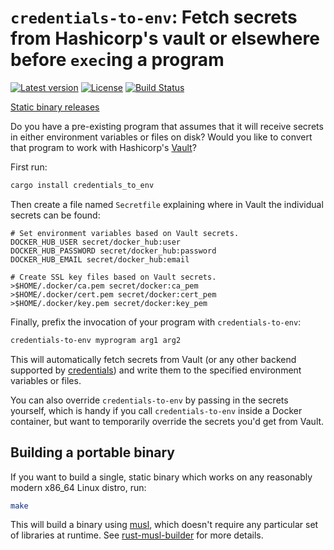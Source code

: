 # `credentials-to-env`: Fetch secrets from Hashicorp's vault or elsewhere before `exec`ing a program

[![Latest version](https://img.shields.io/crates/v/credentials_to_env.svg)](https://crates.io/crates/credentials_to_env) [![License](https://img.shields.io/crates/l/credentials_to_env.svg)](http://www.apache.org/licenses/LICENSE-2.0) [![Build Status](https://travis-ci.org/faradayio/credentials_to_env.svg?branch=master)](https://travis-ci.org/faradayio/credentials_to_env)

[Static binary releases](https://github.com/faradayio/credentials_to_env/releases)

Do you have a pre-existing program that assumes that it will receive
secrets in either environment variables or files on disk?  Would you like
to convert that program to work with Hashicorp's [Vault][]?

First run:

```sh
cargo install credentials_to_env
```

Then create a file named `Secretfile` explaining where in Vault the
individual secrets can be found:

    # Set environment variables based on Vault secrets.
    DOCKER_HUB_USER secret/docker_hub:user
    DOCKER_HUB_PASSWORD secret/docker_hub:password
    DOCKER_HUB_EMAIL secret/docker_hub:email

    # Create SSL key files based on Vault secrets.
    >$HOME/.docker/ca.pem secret/docker:ca_pem
    >$HOME/.docker/cert.pem secret/docker:cert_pem
    >$HOME/.docker/key.pem secret/docker:key_pem

Finally, prefix the invocation of your program with `credentials-to-env`:

```sh
credentials-to-env myprogram arg1 arg2
```

This will automatically fetch secrets from Vault (or any other backend
supported by [credentials][]) and write them to the specified environment
variables or files.

You can also override `credentials-to-env` by passing in the secrets
yourself, which is handy if you call `credentials-to-env` inside a Docker
container, but want to temporarily override the secrets you'd get from
Vault.

## Building a portable binary

If you want to build a single, static binary which works on any reasonably
modern x86_64 Linux distro, run:

```sh
make
```

This will build a binary using [musl][], which doesn't require any
particular set of libraries at runtime.  See [rust-musl-builder][] for more
details.

[Vault]: https://www.vaultproject.io/
[credentials]: http://docs.randomhacks.net/credentials/
[musl]: http://www.musl-libc.org/
[rust-musl-builder]: https://github.com/emk/rust-musl-builder

